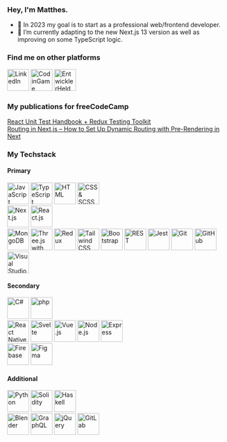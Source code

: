 ### Hey, I'm Matthes.

- 🎯 In 2023 my goal is to start as a professional web/frontend developer.
- 🌱 I’m currently adapting to the new Next.js 13 version as well as improving on some TypeScript logic.

### Find me on other platforms
<div>
  <a href="https://www.linkedin.com/in/matthes-b%C3%A4r-68199a256/"><img height="50" src="https://icon.icepanel.io/Technology/svg/LinkedIn.svg" alt="LinkedIn" title="LinkedIn" /></a>
  <a href="https://www.codingame.com/profile/a3dbd9f4eb4cd67d9377ec73dd9363e76178174"><img height="50" src="https://forum.codingame.com/uploads/default/original/3X/8/0/80dbeb5195f605287fea6abe403a1b8bd96abf17.png" alt="CodinGame" title="CodinGame" /></a>
  <a href="https://platform.entwicklerheld.de/publicprofile/fcaa9abbe1f4908ccfa369e97df66992"><img height="50" src="https://s3.eu-central-1.amazonaws.com/entwicklerheld-mobile-landing-page/eh_plumplori_1200x630.png" alt="EntwicklerHeld" title="EntwicklerHeld" /></a>
</div>

### My publications for freeCodeCamp
<div>
  <a href="https://www.freecodecamp.org/news/how-to-write-unit-tests-in-react-redux/">React Unit Test Handbook + Redux Testing Toolkit</a>
</div>
<div>
  <a href="https://www.freecodecamp.org/news/how-to-setup-dynamic-routing-in-nextjs/">Routing in Next.js – How to Set Up Dynamic Routing with Pre-Rendering in Next</a>
</div>

### My Techstack
  #### Primary
  <div>
    <img height="50" src="https://user-images.githubusercontent.com/25181517/117447155-6a868a00-af3d-11eb-9cfe-245df15c9f3f.png" alt="JavaScript" title="JavaScript" />
    <img height="50" src="https://user-images.githubusercontent.com/25181517/183890598-19a0ac2d-e88a-4005-a8df-1ee36782fde1.png" alt="TypeScript" title="TypeScript" />
    <img height="50" src="https://user-images.githubusercontent.com/25181517/192158954-f88b5814-d510-4564-b285-dff7d6400dad.png" alt="HTML" title="HTML" />
    <img height="50" src="https://user-images.githubusercontent.com/25181517/183898674-75a4a1b1-f960-4ea9-abcb-637170a00a75.png" alt="CSS & SCSS" title="CSS & SCSS" />
  </div>
  <div>
    <img src="https://icon.icepanel.io/Technology/png-shadow-512/Next.js.png" alt="Next.js" title="Next.js" height="50" style="display:inline-block;">
    <img src="https://user-images.githubusercontent.com/25181517/183897015-94a058a6-b86e-4e42-a37f-bf92061753e5.png" alt="React.js" title="React.js" height="50" style="display:inline-block;">
    
  </div>
  <div>
    <img height="50" src="https://user-images.githubusercontent.com/25181517/182884177-d48a8579-2cd0-447a-b9a6-ffc7cb02560e.png" alt="MongoDB" title="MongoDB" />
    <img height="50" src="https://icon.icepanel.io/Technology/png-shadow-512/Three.js.png" alt="Three.js with React Three Fiber" title="Three.js with React Three Fiber" />
    <img height="50" src="https://user-images.githubusercontent.com/25181517/187896150-cc1dcb12-d490-445c-8e4d-1275cd2388d6.png" alt="Redux" title="Redux" />
    <img height="50" src="https://user-images.githubusercontent.com/25181517/202896760-337261ed-ee92-4979-84c4-d4b829c7355d.png" alt="Tailwind CSS" title="Tailwind CSS"/>
    <img height="50" src="https://user-images.githubusercontent.com/25181517/183898054-b3d693d4-dafb-4808-a509-bab54cf5de34.png" alt="Bootstrap" title="Bootstrap" />
    <img height="50" src="https://user-images.githubusercontent.com/25181517/192107858-fe19f043-c502-4009-8c47-476fc89718ad.png" alt="REST" title="REST" />
    <img height="50" src="https://user-images.githubusercontent.com/25181517/187955005-f4ca6f1a-e727-497b-b81b-93fb9726268e.png" alt="Jest" title="Jest" />
    <img height="50" src="https://user-images.githubusercontent.com/25181517/192108372-f71d70ac-7ae6-4c0d-8395-51d8870c2ef0.png" alt="Git" title="Git" />
    <img height="50" src="https://user-images.githubusercontent.com/25181517/192108374-8da61ba1-99ec-41d7-80b8-fb2f7c0a4948.png" alt="GitHub" title="GitHub" />
    <img height="50" src="https://user-images.githubusercontent.com/25181517/192108891-d86b6220-e232-423a-bf5f-90903e6887c3.png" alt="Visual Studio Code" title="Visual Studio Code" />
  </div>
  
  #### Secondary
  <div>
    <img height="50" src="https://user-images.githubusercontent.com/25181517/121405384-444d7300-c95d-11eb-959f-913020d3bf90.png" alt="C#" title="C#"/>
    <img height="50" src="https://user-images.githubusercontent.com/25181517/183570228-6a040b9f-3ddf-47a2-a201-743121dac664.png" alt="php" title="php"/>
  </div>
  
  <div>
    <img src="https://user-images.githubusercontent.com/25181517/183897015-94a058a6-b86e-4e42-a37f-bf92061753e5.png" alt="React Native" title="React Native" height="50" style="display:inline-block;">
    <img src="https://upload.wikimedia.org/wikipedia/commons/1/1b/Svelte_Logo.svg" alt="Svelte" title="Svelte" height="50" style="display:inline-block;">
    <img src="https://user-images.githubusercontent.com/25181517/117448124-a2da9800-af3e-11eb-85d2-bd1b69b65603.png" alt="Vue.js" title="Vue.js" height="50" style="display:inline-block;">
    <img height="50" src="https://user-images.githubusercontent.com/25181517/183568594-85e280a7-0d7e-4d1a-9028-c8c2209e073c.png" alt="Node.js" title="Node.js" />
    <img height="50" src="https://user-images.githubusercontent.com/25181517/183859966-a3462d8d-1bc7-4880-b353-e2cbed900ed6.png" alt="Express" title="Express" />
  </div>
  
  <div>
    <img height="50" src="https://user-images.githubusercontent.com/25181517/189716855-2c69ca7a-5149-4647-936d-780610911353.png" alt="Firebase" title="Firebase" />
    <img height="50" src="https://user-images.githubusercontent.com/25181517/189715289-df3ee512-6eca-463f-a0f4-c10d94a06b2f.png" alt="Figma" title="Figma" />
  </div>
  
  #### Additional
  <div>
   <img height="50" src="https://user-images.githubusercontent.com/25181517/183423507-c056a6f9-1ba8-4312-a350-19bcbc5a8697.png" alt="Python" title="Python" />
   <img height="50" src="https://icon.icepanel.io/Technology/png-shadow-512/Solidity.png" alt="Solidity" title="Solidity" />
   <img height="50" src="https://icon.icepanel.io/Technology/svg/Haskell.svg" alt="Haskell" title="Haskell" />
  </div>
  
  <div>
    <img height="50" src="https://icon.icepanel.io/Technology/svg/Blender.svg" alt="Blender" title="Blender" />
    <img height="50" src="https://user-images.githubusercontent.com/25181517/192107856-aa92c8b1-b615-47c3-9141-ed0d29a90239.png" alt="GraphQL" title="GraphQL" />
    <img height="50" src="https://icon.icepanel.io/Technology/svg/jQuery.svg" alt="jQuery" title="jQuery" />
    <img height="50" src="https://user-images.githubusercontent.com/25181517/192108376-c675d39b-90f6-4073-bde6-5a9291644657.png" alt="GitLab" title="GitLab" /> 
  </div>
